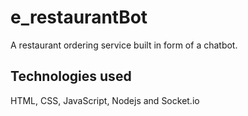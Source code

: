 # e_restaurantBot
A restaurant ordering service built in form of a chatbot.
## Technologies used 
HTML,
CSS,
JavaScript,
Nodejs and 
Socket.io

